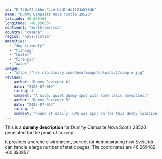 ```yaml
---
id: "8f450c72-36be-4dce-b2d5-deff21a588db"
name: "Dummy Campsite Nova Scotia 28520"
latitude: 46.269482
longitude: -60.350857
continent: "north-america"
country: "canada"
region: "nova-scotia"
amenities:
  - "dog-friendly"
  - "fishing"
  - "toilet"
  - "fire-pit"
  - "water"
images:
  - "https://res.cloudinary.com/demo/image/upload/v1/sample.jpg"
reviews:
  - author: "Dummy Reviewer A"
    date: "2025-07-019"
    rating: 4
    comment: "A nice, quiet dummy spot with some basic amenities."
  - author: "Dummy Reviewer B"
    date: "2025-07-023"
    rating: 2
    comment: "Found it easily. GPS was spot on for this dummy location."
---
```


This is a **dummy description** for Dummy Campsite Nova Scotia 28520, generated for the proof of concept.

It provides a serene environment, perfect for demonstrating how SvelteKit can handle a large number of static pages. The coordinates are 46.269482, -60.350857.
